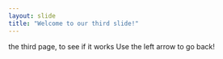 ```yaml
---
layout: slide
title: "Welcome to our third slide!"
---
```

the third page, to see if it works
Use the left arrow to go back!
